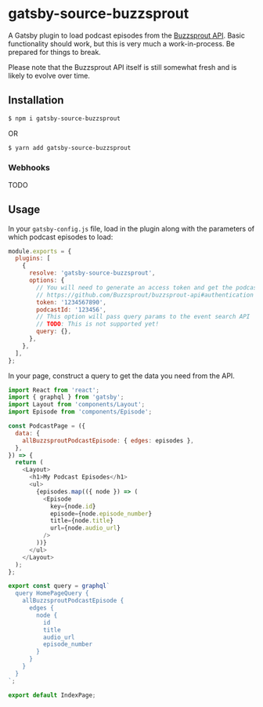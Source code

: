 # gatsby-source-buzzsprout

A Gatsby plugin to load podcast episodes from the [Buzzsprout API](https://github.com/Buzzsprout/buzzsprout-api). Basic functionality should work, but this is very much a work-in-process. Be prepared for things to break.

Please note that the Buzzsprout API itself is still somewhat fresh and is likely to evolve over time.

## Installation

```bash
$ npm i gatsby-source-buzzsprout
```

OR

```bash
$ yarn add gatsby-source-buzzsprout
```

### Webhooks

TODO

## Usage

In your `gatsby-config.js` file, load in the plugin along with the parameters of which podcast episodes to load:

```javascript
module.exports = {
  plugins: [
    {
      resolve: 'gatsby-source-buzzsprout',
      options: {
        // You will need to generate an access token and get the podcast ID from your account
        // https://github.com/Buzzsprout/buzzsprout-api#authentication
        token: '1234567890',
        podcastId: '123456',
        // This option will pass query params to the event search API
        // TODO: This is not supported yet!
        query: {},
      },
    },
  ],
};
```

In your page, construct a query to get the data you need from the API.

```js
import React from 'react';
import { graphql } from 'gatsby';
import Layout from 'components/Layout';
import Episode from 'components/Episode';

const PodcastPage = ({
  data: {
    allBuzzsproutPodcastEpisode: { edges: episodes },
  },
}) => {
  return (
    <Layout>
      <h1>My Podcast Episodes</h1>
      <ul>
        {episodes.map(({ node }) => (
          <Episode
            key={node.id}
            episode={node.episode_number}
            title={node.title}
            url={node.audio_url}
          />
        ))}
      </ul>
    </Layout>
  );
};

export const query = graphql`
  query HomePageQuery {
    allBuzzsproutPodcastEpisode {
      edges {
        node {
          id
          title
          audio_url
          episode_number
        }
      }
    }
  }
`;

export default IndexPage;
```
